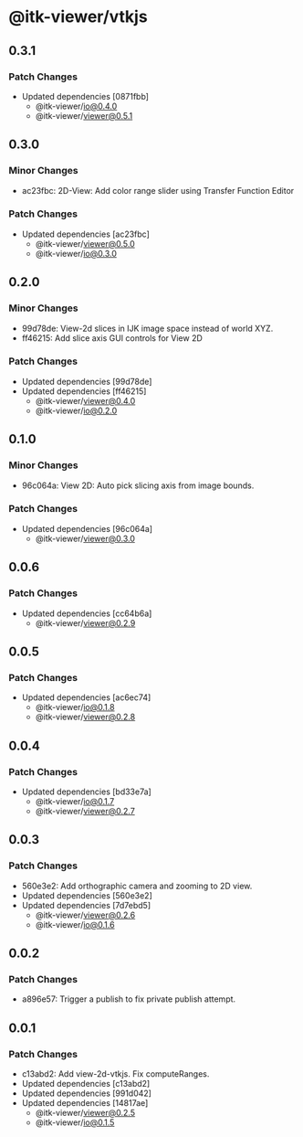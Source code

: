 # @itk-viewer/vtkjs

## 0.3.1

### Patch Changes

- Updated dependencies [0871fbb]
  - @itk-viewer/io@0.4.0
  - @itk-viewer/viewer@0.5.1

## 0.3.0

### Minor Changes

- ac23fbc: 2D-View: Add color range slider using Transfer Function Editor

### Patch Changes

- Updated dependencies [ac23fbc]
  - @itk-viewer/viewer@0.5.0
  - @itk-viewer/io@0.3.0

## 0.2.0

### Minor Changes

- 99d78de: View-2d slices in IJK image space instead of world XYZ.
- ff46215: Add slice axis GUI controls for View 2D

### Patch Changes

- Updated dependencies [99d78de]
- Updated dependencies [ff46215]
  - @itk-viewer/viewer@0.4.0
  - @itk-viewer/io@0.2.0

## 0.1.0

### Minor Changes

- 96c064a: View 2D: Auto pick slicing axis from image bounds.

### Patch Changes

- Updated dependencies [96c064a]
  - @itk-viewer/viewer@0.3.0

## 0.0.6

### Patch Changes

- Updated dependencies [cc64b6a]
  - @itk-viewer/viewer@0.2.9

## 0.0.5

### Patch Changes

- Updated dependencies [ac6ec74]
  - @itk-viewer/io@0.1.8
  - @itk-viewer/viewer@0.2.8

## 0.0.4

### Patch Changes

- Updated dependencies [bd33e7a]
  - @itk-viewer/io@0.1.7
  - @itk-viewer/viewer@0.2.7

## 0.0.3

### Patch Changes

- 560e3e2: Add orthographic camera and zooming to 2D view.
- Updated dependencies [560e3e2]
- Updated dependencies [7d7ebd5]
  - @itk-viewer/viewer@0.2.6
  - @itk-viewer/io@0.1.6

## 0.0.2

### Patch Changes

- a896e57: Trigger a publish to fix private publish attempt.

## 0.0.1

### Patch Changes

- c13abd2: Add view-2d-vtkjs. Fix computeRanges.
- Updated dependencies [c13abd2]
- Updated dependencies [991d042]
- Updated dependencies [14817ae]
  - @itk-viewer/viewer@0.2.5
  - @itk-viewer/io@0.1.5
